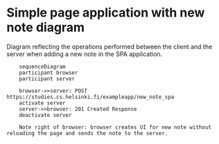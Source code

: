 # Simple page application with new note diagram

Diagram reflecting the operations performed between the client and the server when adding
a new note in the SPA application.

```mermaid
    sequenceDiagram
    participant browser
    participant server

    browser->>server: POST https://studies.cs.helsinki.fi/exampleapp/new_note_spa
    activate server
    server->>browser: 201 Created Response
    deactivate server

    Note right of browser: browser creates UI for new note without reloading the page and sends the note to the server.
```